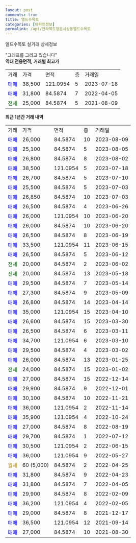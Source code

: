 ```yaml
---
layout: post
comments: true
title: 엘드수목토
categories: [아파트정보]
permalink: /apt/전라북도정읍시상동엘드수목토
---
```


엘드수목토 실거래 상세정보

<script type="text/javascript">
  google.charts.load('current', {'packages':['line', 'corechart']});
  google.charts.setOnLoadCallback(drawChart);

  function drawChart() {
    var data = new google.visualization.DataTable();
    data.addColumn('date', '거래일');
    data.addColumn('number', "매매");
    data.addColumn('number', "전세");
    data.addColumn('number', "전매");

    data.addRows([[new Date(Date.parse("2023-08-09")), 26000, null, null], [new Date(Date.parse("2023-08-05")), 25100, null, null], [new Date(Date.parse("2023-08-02")), 26800, null, null], [new Date(Date.parse("2023-07-18")), 38500, null, null], [new Date(Date.parse("2023-07-10")), 26700, null, null], [new Date(Date.parse("2023-07-03")), 25500, null, null], [new Date(Date.parse("2023-07-03")), 26850, null, null], [new Date(Date.parse("2023-06-26")), 26500, null, null], [new Date(Date.parse("2023-06-20")), 26000, null, null], [new Date(Date.parse("2023-06-20")), 26000, null, null], [new Date(Date.parse("2023-06-19")), 26500, null, null], [new Date(Date.parse("2023-06-15")), 33500, null, null], [new Date(Date.parse("2023-06-12")), 26500, null, null], [new Date(Date.parse("2023-06-02")), null, 20000, null], [new Date(Date.parse("2023-05-18")), null, 20000, null], [new Date(Date.parse("2023-05-14")), 29500, null, null], [new Date(Date.parse("2023-05-09")), 27300, null, null], [new Date(Date.parse("2023-04-14")), 26800, null, null], [new Date(Date.parse("2023-04-10")), 35000, null, null], [new Date(Date.parse("2023-03-30")), 26600, null, null], [new Date(Date.parse("2023-03-11")), 26500, null, null], [new Date(Date.parse("2023-03-10")), 34700, null, null], [new Date(Date.parse("2023-03-02")), 29500, null, null], [new Date(Date.parse("2023-01-25")), 26000, null, null], [new Date(Date.parse("2023-01-02")), null, 24000, null], [new Date(Date.parse("2022-12-14")), 27000, null, null], [new Date(Date.parse("2022-12-01")), 29900, null, null], [new Date(Date.parse("2022-11-21")), 30100, null, null], [new Date(Date.parse("2022-11-14")), 36000, null, null], [new Date(Date.parse("2022-10-24")), 35900, null, null], [new Date(Date.parse("2022-08-19")), 27000, null, null], [new Date(Date.parse("2022-07-12")), 29700, null, null], [new Date(Date.parse("2022-06-15")), 30500, null, null], [new Date(Date.parse("2022-05-27")), 36000, null, null], [new Date(Date.parse("2022-04-25")), null, null, null], [new Date(Date.parse("2022-04-23")), 31800, null, null], [new Date(Date.parse("2022-04-05")), 31800, null, null], [new Date(Date.parse("2022-02-09")), 29900, null, null], [new Date(Date.parse("2022-02-05")), 36200, null, null], [new Date(Date.parse("2021-12-17")), 29000, null, null], [new Date(Date.parse("2021-09-14")), 36500, null, null], [new Date(Date.parse("2021-08-30")), 27000, null, null]]);

    var options = {
      hAxis: {
        format: 'yyyy/MM/dd'
      },    
      lineWidth: 0,
      pointsVisible: true,    
      title: '최근 1년간 유형별 실거래가 분포',
      legend: { position: 'bottom' }
    };

    var formatter = new google.visualization.NumberFormat({pattern:'###,###'} );
    formatter.format(data, 1);
    formatter.format(data, 2);
    
    setTimeout(function() {
        var chart = new google.visualization.LineChart(document.getElementById('columnchart_material'));
        chart.draw(data, (options));
        document.getElementById('loading').style.display = 'none';
    }, 200);
  }
</script>


<div id="loading" style="z-index:20; display: block; margin-left: 0px">"그래프를 그리고 있습니다"</div>
<div id="columnchart_material" style="width: 95%; margin-left: 0px; display: block"></div>
<!-- contents start -->
<b>역대 전용면적, 거래별 최고가</b>
<table class="sortable">
    <tr>
      <td>거래</td>
      <td>가격</td>
      <td>면적</td>
      <td>층</td>
      <td>거래일</td>
    </tr>
        <tr>
          <td><a style="color: blue">매매</a></td>
          <td>38,500</td>
          <td>121.0954</td>
          <td>5</td>
          <td>2023-07-18</td>
        </tr>            <tr>
          <td><a style="color: blue">매매</a></td>
          <td>31,800</td>
          <td>84.5874</td>
          <td>7</td>
          <td>2022-04-05</td>
        </tr>        
        <tr>
              <td><a style="color: darkgreen">전세</a></td>
              <td>25,000</td>
              <td>84.5874</td>
              <td>5</td>
              <td>2021-08-09</td>
            </tr>        
    
</table>

<b>최근 1년간 거래 내역</b>

<table class="sortable">
    <tr>
      <td>거래</td>
      <td>가격</td>
      <td>면적</td>
      <td>층</td>
      <td>거래일</td>
    </tr>
    <tr>
      <td><a style="color: blue">매매</a></td>
      <td>26,000</td>
      <td>84.5874</td>
      <td>10</td>
      <td>2023-08-09</td>
    </tr>          <tr>
      <td><a style="color: blue">매매</a></td>
      <td>25,100</td>
      <td>84.5874</td>
      <td>5</td>
      <td>2023-08-05</td>
    </tr>          <tr>
      <td><a style="color: blue">매매</a></td>
      <td>26,800</td>
      <td>84.5874</td>
      <td>8</td>
      <td>2023-08-02</td>
    </tr>          <tr>
      <td><a style="color: blue">매매</a></td>
      <td>38,500</td>
      <td>121.0954</td>
      <td>5</td>
      <td>2023-07-18</td>
    </tr>          <tr>
      <td><a style="color: blue">매매</a></td>
      <td>26,700</td>
      <td>84.5874</td>
      <td>5</td>
      <td>2023-07-10</td>
    </tr>          <tr>
      <td><a style="color: blue">매매</a></td>
      <td>25,500</td>
      <td>84.5874</td>
      <td>5</td>
      <td>2023-07-03</td>
    </tr>          <tr>
      <td><a style="color: blue">매매</a></td>
      <td>26,850</td>
      <td>84.5874</td>
      <td>10</td>
      <td>2023-07-03</td>
    </tr>          <tr>
      <td><a style="color: blue">매매</a></td>
      <td>26,500</td>
      <td>84.5874</td>
      <td>4</td>
      <td>2023-06-26</td>
    </tr>          <tr>
      <td><a style="color: blue">매매</a></td>
      <td>26,000</td>
      <td>121.0954</td>
      <td>10</td>
      <td>2023-06-20</td>
    </tr>          <tr>
      <td><a style="color: blue">매매</a></td>
      <td>26,000</td>
      <td>84.5874</td>
      <td>10</td>
      <td>2023-06-20</td>
    </tr>          <tr>
      <td><a style="color: blue">매매</a></td>
      <td>26,500</td>
      <td>84.5874</td>
      <td>8</td>
      <td>2023-06-19</td>
    </tr>          <tr>
      <td><a style="color: blue">매매</a></td>
      <td>33,500</td>
      <td>121.0954</td>
      <td>11</td>
      <td>2023-06-15</td>
    </tr>          <tr>
      <td><a style="color: blue">매매</a></td>
      <td>26,500</td>
      <td>84.5874</td>
      <td>5</td>
      <td>2023-06-12</td>
    </tr>          <tr>
      <td><a style="color: darkgreen">전세</a></td>
      <td>20,000</td>
      <td>84.5874</td>
      <td>2</td>
      <td>2023-06-02</td>
    </tr>          <tr>
      <td><a style="color: darkgreen">전세</a></td>
      <td>20,000</td>
      <td>84.5874</td>
      <td>13</td>
      <td>2023-05-18</td>
    </tr>          <tr>
      <td><a style="color: blue">매매</a></td>
      <td>29,500</td>
      <td>84.5874</td>
      <td>7</td>
      <td>2023-05-14</td>
    </tr>          <tr>
      <td><a style="color: blue">매매</a></td>
      <td>27,300</td>
      <td>84.5874</td>
      <td>9</td>
      <td>2023-05-09</td>
    </tr>          <tr>
      <td><a style="color: blue">매매</a></td>
      <td>26,800</td>
      <td>84.5874</td>
      <td>14</td>
      <td>2023-04-14</td>
    </tr>          <tr>
      <td><a style="color: blue">매매</a></td>
      <td>35,000</td>
      <td>121.0954</td>
      <td>15</td>
      <td>2023-04-10</td>
    </tr>          <tr>
      <td><a style="color: blue">매매</a></td>
      <td>26,600</td>
      <td>84.5874</td>
      <td>15</td>
      <td>2023-03-30</td>
    </tr>          <tr>
      <td><a style="color: blue">매매</a></td>
      <td>26,500</td>
      <td>84.5874</td>
      <td>6</td>
      <td>2023-03-11</td>
    </tr>          <tr>
      <td><a style="color: blue">매매</a></td>
      <td>34,700</td>
      <td>121.0954</td>
      <td>6</td>
      <td>2023-03-10</td>
    </tr>          <tr>
      <td><a style="color: blue">매매</a></td>
      <td>29,500</td>
      <td>84.5874</td>
      <td>4</td>
      <td>2023-03-02</td>
    </tr>          <tr>
      <td><a style="color: blue">매매</a></td>
      <td>26,000</td>
      <td>84.5874</td>
      <td>13</td>
      <td>2023-01-25</td>
    </tr>          <tr>
      <td><a style="color: darkgreen">전세</a></td>
      <td>24,000</td>
      <td>84.5874</td>
      <td>15</td>
      <td>2023-01-02</td>
    </tr>          <tr>
      <td><a style="color: blue">매매</a></td>
      <td>27,000</td>
      <td>84.5874</td>
      <td>15</td>
      <td>2022-12-14</td>
    </tr>          <tr>
      <td><a style="color: blue">매매</a></td>
      <td>29,900</td>
      <td>84.5874</td>
      <td>9</td>
      <td>2022-12-01</td>
    </tr>          <tr>
      <td><a style="color: blue">매매</a></td>
      <td>30,100</td>
      <td>84.5874</td>
      <td>10</td>
      <td>2022-11-21</td>
    </tr>          <tr>
      <td><a style="color: blue">매매</a></td>
      <td>36,000</td>
      <td>121.0954</td>
      <td>2</td>
      <td>2022-11-14</td>
    </tr>          <tr>
      <td><a style="color: blue">매매</a></td>
      <td>35,900</td>
      <td>121.0954</td>
      <td>4</td>
      <td>2022-10-24</td>
    </tr>          <tr>
      <td><a style="color: blue">매매</a></td>
      <td>27,000</td>
      <td>84.5874</td>
      <td>8</td>
      <td>2022-08-19</td>
    </tr>          <tr>
      <td><a style="color: blue">매매</a></td>
      <td>29,700</td>
      <td>84.5874</td>
      <td>1</td>
      <td>2022-07-12</td>
    </tr>          <tr>
      <td><a style="color: blue">매매</a></td>
      <td>30,500</td>
      <td>121.0954</td>
      <td>2</td>
      <td>2022-06-15</td>
    </tr>          <tr>
      <td><a style="color: blue">매매</a></td>
      <td>36,000</td>
      <td>121.0954</td>
      <td>9</td>
      <td>2022-05-27</td>
    </tr>          <tr>
      <td><a style="color: darkgoldenrod">월세</a></td>
      <td>60 (5,000)</td>
      <td>84.5874</td>
      <td>2</td>
      <td>2022-04-25</td>
    </tr>          <tr>
      <td><a style="color: blue">매매</a></td>
      <td>31,800</td>
      <td>84.5874</td>
      <td>9</td>
      <td>2022-04-23</td>
    </tr>          <tr>
      <td><a style="color: blue">매매</a></td>
      <td>31,800</td>
      <td>84.5874</td>
      <td>7</td>
      <td>2022-04-05</td>
    </tr>          <tr>
      <td><a style="color: blue">매매</a></td>
      <td>29,900</td>
      <td>84.5874</td>
      <td>8</td>
      <td>2022-02-09</td>
    </tr>          <tr>
      <td><a style="color: blue">매매</a></td>
      <td>36,200</td>
      <td>121.0954</td>
      <td>4</td>
      <td>2022-02-05</td>
    </tr>          <tr>
      <td><a style="color: blue">매매</a></td>
      <td>29,000</td>
      <td>84.5874</td>
      <td>8</td>
      <td>2021-12-17</td>
    </tr>          <tr>
      <td><a style="color: blue">매매</a></td>
      <td>36,500</td>
      <td>121.0954</td>
      <td>12</td>
      <td>2021-09-14</td>
    </tr>          <tr>
      <td><a style="color: blue">매매</a></td>
      <td>27,000</td>
      <td>84.5874</td>
      <td>10</td>
      <td>2021-08-30</td>
    </tr>      </table>
<!-- contents end -->    

